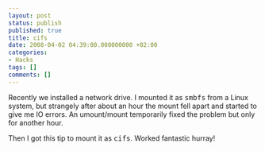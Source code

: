 ```yaml
---
layout: post
status: publish
published: true
title: cifs
date: 2008-04-02 04:39:00.000000000 +02:00
categories:
- Hacks
tags: []
comments: []
---
```

Recently we installed a network drive. I mounted it as <tt>smbfs</tt> from a Linux system, but strangely after about an hour the mount fell apart and started to give me IO errors. An umount/mount temporarily fixed the problem but only for another hour.

Then I got this tip to mount it as <tt>cifs</tt>. Worked fantastic hurray!
